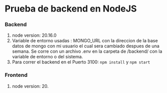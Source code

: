 # Prueba de backend en NodeJS

<h3>Backend</h3>

 1. node version: 20.16.0
 2. Variable de entorno usadas : MONGO_URL con la direccion de la base datos de mongo con mi usuario el cual sera cambiado despues de una semana. Se corre con un archivo .env en la carpeta de /backend/ con la variable de entorno o del sistema.
 3. Para correr el backend en el Puerto 3100: <code>npm install</code> y <code>npm start </code>

<h3>Frontend</h3>

 1. node version: 20.
